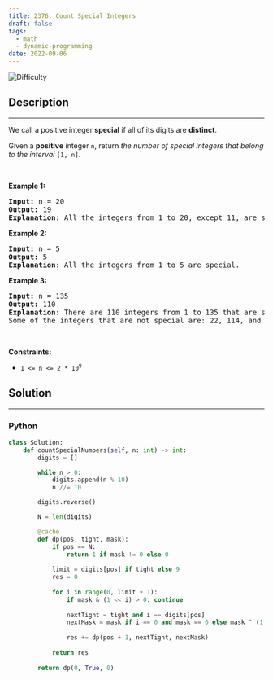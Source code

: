 ```yaml
---
title: 2376. Count Special Integers
draft: false
tags: 
  - math
  - dynamic-programming
date: 2022-09-06
---
```


![Difficulty](https://img.shields.io/badge/Difficulty-Hard-blue.svg)

## Description

---
<p>We call a positive integer <strong>special</strong> if all of its digits are <strong>distinct</strong>.</p>

<p>Given a <strong>positive</strong> integer <code>n</code>, return <em>the number of special integers that belong to the interval </em><code>[1, n]</code>.</p>

<p>&nbsp;</p>
<p><strong class="example">Example 1:</strong></p>

<pre>
<strong>Input:</strong> n = 20
<strong>Output:</strong> 19
<strong>Explanation:</strong> All the integers from 1 to 20, except 11, are special. Thus, there are 19 special integers.
</pre>

<p><strong class="example">Example 2:</strong></p>

<pre>
<strong>Input:</strong> n = 5
<strong>Output:</strong> 5
<strong>Explanation:</strong> All the integers from 1 to 5 are special.
</pre>

<p><strong class="example">Example 3:</strong></p>

<pre>
<strong>Input:</strong> n = 135
<strong>Output:</strong> 110
<strong>Explanation:</strong> There are 110 integers from 1 to 135 that are special.
Some of the integers that are not special are: 22, 114, and 131.</pre>

<p>&nbsp;</p>
<p><strong>Constraints:</strong></p>

<ul>
	<li><code>1 &lt;= n &lt;= 2 * 10<sup>9</sup></code></li>
</ul>


## Solution

---
### Python
``` py title='count-special-integers'
class Solution:
    def countSpecialNumbers(self, n: int) -> int:
        digits = []

        while n > 0:
            digits.append(n % 10)
            n //= 10

        digits.reverse()

        N = len(digits)

        @cache
        def dp(pos, tight, mask):
            if pos == N:
                return 1 if mask != 0 else 0
            
            limit = digits[pos] if tight else 9
            res = 0
            
            for i in range(0, limit + 1):
                if mask & (1 << i) > 0: continue
            
                nextTight = tight and i == digits[pos]
                nextMask = mask if i == 0 and mask == 0 else mask ^ (1 << i)
                
                res += dp(pos + 1, nextTight, nextMask)
                
            return res
    
        return dp(0, True, 0)
                
                

```

